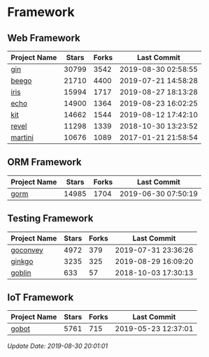 # Framework

## Web Framework

| Project Name | Stars | Forks | Last Commit |
| ------------ | ----- | ----- | ----------- |
| [gin](https://github.com/gin-gonic/gin) | 30799 | 3542 | 2019-08-30 02:58:55 |
| [beego](https://github.com/astaxie/beego) | 21710 | 4400 | 2019-07-21 14:58:28 |
| [iris](https://github.com/kataras/iris) | 15994 | 1717 | 2019-08-27 18:13:28 |
| [echo](https://github.com/labstack/echo) | 14900 | 1364 | 2019-08-23 16:02:25 |
| [kit](https://github.com/go-kit/kit) | 14662 | 1544 | 2019-08-12 17:42:10 |
| [revel](https://github.com/revel/revel) | 11298 | 1339 | 2018-10-30 13:23:52 |
| [martini](https://github.com/go-martini/martini) | 10676 | 1089 | 2017-01-21 21:58:54 |

## ORM Framework

| Project Name | Stars | Forks | Last Commit |
| ------------ | ----- | ----- | ----------- |
| [gorm](https://github.com/jinzhu/gorm) | 14985 | 1704 | 2019-06-30 07:50:19 |

## Testing Framework

| Project Name | Stars | Forks | Last Commit |
| ------------ | ----- | ----- | ----------- |
| [goconvey](https://github.com/smartystreets/goconvey) | 4972 | 379 | 2019-07-31 23:36:26 |
| [ginkgo](https://github.com/onsi/ginkgo) | 3235 | 325 | 2019-08-29 16:09:20 |
| [goblin](https://github.com/franela/goblin) | 633 | 57 | 2018-10-03 17:30:13 |

## IoT Framework

| Project Name | Stars | Forks | Last Commit |
| ------------ | ----- | ----- | ----------- |
| [gobot](https://github.com/hybridgroup/gobot) | 5761 | 715 | 2019-05-23 12:37:01 |

*Update Date: 2019-08-30 20:01:01*